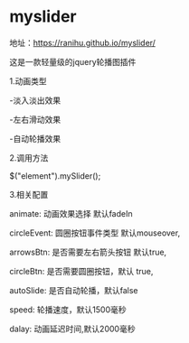# myslider

地址：https://ranihu.github.io/myslider/

这是一款轻量级的jquery轮播图插件

1.动画类型

 -淡入淡出效果
 
 -左右滑动效果
 
 -自动轮播效果
 
2.调用方法

  $("element").mySlider();
  
3.相关配置

  animate:     动画效果选择   默认fadeIn
  
  circleEvent: 圆圈按钮事件类型  默认mouseover,
  
  arrowsBtn:   是否需要左右箭头按钮   默认true,
  
  circleBtn:   是否需要圆圈按钮，默认 true, 
  
  autoSlide:   是否自动轮播，默认false
  
  speed:       轮播速度，默认1500毫秒
  
  dalay:       动画延迟时间,默认2000毫秒
  
